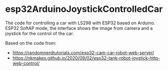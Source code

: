 # esp32ArduinoJoystickControlledCar
The code for controlling a car with LS298 with ESP32 based on Arduino. ESP32 SoftAP mode, the interface shows the image from camera and a joystick for the control of the car.

  Based on the code from:
 *   https://randomnerdtutorials.com/esp32-cam-car-robot-web-server/
 *   https://nkmakes.github.io/2020/09/02/esp32-tank-robot-joystick-http-web-control/
